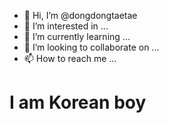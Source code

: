 - 👋 Hi, I’m @dongdongtaetae
- 👀 I’m interested in ...
- 🌱 I’m currently learning ...
- 💞️ I’m looking to collaborate on ...
- 📫 How to reach me ...

<!---
dongdongtaetae/dongdongtaetae is a ✨ special ✨ repository because its `README.md` (this file) appears on your GitHub profile.
You can click the Preview link to take a look at your changes.
--->
# I am Korean boy

